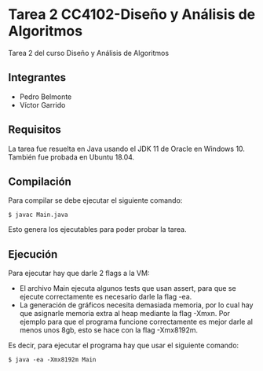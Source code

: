 # Tarea 2 CC4102-Diseño y Análisis de Algoritmos
Tarea 2 del curso Diseño y Análisis de Algoritmos

## Integrantes
* Pedro Belmonte
* Víctor Garrido

## Requisitos
La tarea fue resuelta en Java usando el JDK 11 de Oracle en Windows 10. También fue probada en Ubuntu 18.04.

## Compilación
Para compilar se debe ejecutar el siguiente comando:

```
$ javac Main.java
```

Esto genera los ejecutables para poder probar la tarea.

## Ejecución
Para ejecutar hay que darle 2 flags a la VM:

* El archivo Main ejecuta algunos tests que usan assert, para que se ejecute correctamente es necesario darle la flag -ea.
* La generación de gráficos necesita demasiada memoria, por lo cual hay que asignarle memoria extra al heap mediante la flag -Xmxn. Por ejemplo para que el programa funcione correctamente es mejor darle al menos unos 8gb, esto se hace con la flag -Xmx8192m.

Es decir, para ejecutar el programa hay que usar el siguiente comando:

```
$ java -ea -Xmx8192m Main
```
